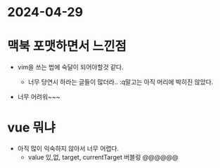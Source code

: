 # 2024-04-29

# 맥북 포맷하면서 느낀점
- vim을 쓰는 법에 숙달이 되어야할것 같다.
  - 너무 당연시 하라는 글들이 많더라.. :q말고는 아직 머리에 박히진 않았다.

- 너무 어려워~~~

# vue 뭐냐
- 아직 많이 익숙하지 않아서 너무 어렵다. 
  - value 있,없, target, currentTarget 버블링 @@@@@@
  